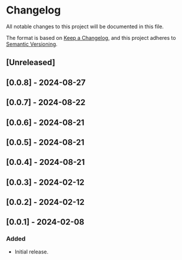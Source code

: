 # Changelog

All notable changes to this project will be documented in this file.

The format is based on [Keep a Changelog](https://keepachangelog.com/en/1.0.0/),
and this project adheres to [Semantic Versioning](https://semver.org/spec/v2.0.0.html).

## [Unreleased]

## [0.0.8] - 2024-08-27

## [0.0.7] - 2024-08-22

## [0.0.6] - 2024-08-21

## [0.0.5] - 2024-08-21

## [0.0.4] - 2024-08-21

## [0.0.3] - 2024-02-12

## [0.0.2] - 2024-02-12

## [0.0.1] - 2024-02-08

### Added
- Initial release.
